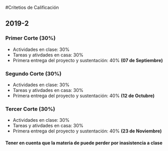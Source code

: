 #Critetios de Calificación
## 2019-2

### Primer Corte (30%)
+ Actividades en clase: 30%
+ Tareas y ativdades en casa: 30%
+ Primera entrega del proyecto y sustentación: 40% **(07 de Septiembre)**

### Segundo Corte (30%)
+ Actividades en clase: 30%
+ Tareas y ativdades en casa: 30%
+ Primera entrega del proyecto y sustentación: 40% **(12 de Octubre)**


### Tercer Corte (30%)
+ Actividades en clase: 30%
+ Tareas y ativdades en casa: 30%
+ Primera entrega del proyecto y sustentación: 40% **(23 de Noviembre)**

#### Tener en cuenta que la materia de puede perder por inasistencia a clase
